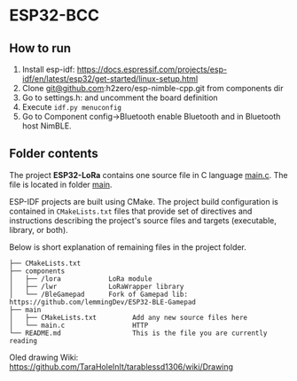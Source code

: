 # ESP32-BCC

## How to run
1. Install esp-idf: https://docs.espressif.com/projects/esp-idf/en/latest/esp32/get-started/linux-setup.html
2. Clone git@github.com:h2zero/esp-nimble-cpp.git from components dir
3. Go to settings.h: and uncomment the board definition
4. Execute ```idf.py menuconfig```
5. Go to Component config->Bluetooth enable Bluetooth and in Bluetooth host NimBLE.


## Folder contents

The project **ESP32-LoRa** contains one source file in C language [main.c](main/main.c). The file is located in folder [main](main).

ESP-IDF projects are built using CMake. The project build configuration is contained in `CMakeLists.txt`
files that provide set of directives and instructions describing the project's source files and targets
(executable, library, or both). 

Below is short explanation of remaining files in the project folder.

```
├── CMakeLists.txt
├── components
│   ├── /lora            LoRa module
│   ├── /lwr             LoRaWrapper library
│   └── /BleGamepad      Fork of Gamepad lib: https://github.com/lemmingDev/ESP32-BLE-Gamepad
├── main
│   ├── CMakeLists.txt         Add any new source files here
│   └── main.c                 HTTP 
└── README.md                  This is the file you are currently reading
```

Oled drawing Wiki: https://github.com/TaraHoleInIt/tarablessd1306/wiki/Drawing
